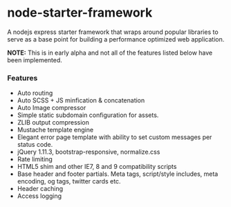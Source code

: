 # node-starter-framework
A nodejs express starter framework that wraps around popular libraries to serve as a base point for building a performance optimized web application.
<p><Strong>NOTE:</strong> This is in early alpha and not all of the features listed below have been implemented.</p>

<h3>Features</h3>
<ul>
  <li>Auto routing</li>
  <li>Auto SCSS + JS minfication & concatenation</li>
  <li>Auto Image compressor</li>
  <li>Simple static subdomain configuration for assets.</li>
  <li>ZLIB output compression</li>
  <li>Mustache template engine</li>
  <li>Elegant error page template with ability to set custom messages per status code.</li>
  <li>jQuery 1.11.3, bootstrap-responsive, normalize.css</li>
  <li>Rate limiting</li>
  <li>HTML5 shim and other IE7, 8 and 9 compatibility scripts</li>
  <li>Base header and footer partials. Meta tags, script/style includes, meta encoding, og tags, twitter cards etc.</li>
  <li>Header caching</li>
  <li>Access logging</li>
</ul>
